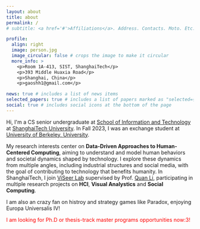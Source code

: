 ```yaml
---
layout: about
title: about
permalink: /
# subtitle: <a href='#'>Affiliations</a>. Address. Contacts. Moto. Etc.

profile:
  align: right
  image: person.jpg
  image_circular: false # crops the image to make it circular
  more_info: >
    <p>Room 1A-413, SIST, ShanghaiTech</p>
    <p>393 Middle Huaxia Road</p>
    <p>Shanghai, China</p>
    <p>gaoshh1@gmail.com</p>

news: true # includes a list of news items
selected_papers: true # includes a list of papers marked as "selected={true}"
social: true # includes social icons at the bottom of the page
---
```


Hi, I'm a CS senior undergraduate at [School of Information and Technology](https://sist.shanghaitech.edu.cn/sist_en/) at [ShanghaiTech University](https://www.shanghaitech.edu.cn/eng/). In Fall 2023, I was an exchange student at [University of Berkeley, University](https://www.berkeley.edu/).

My research interests center on **Data-Driven Approaches to Human-Centered Computing**, aiming to understand and model human behaviors and societal dynamics shaped by technology. I explore these dynamics from multiple angles, including industrial structures and social media, with the goal of contributing to technology that benefits humanity. In ShanghaiTech, I join [ViSeer Lab](https://faculty.sist.shanghaitech.edu.cn/liquan/) supervised by Prof. [Quan Li](https://faculty.sist.shanghaitech.edu.cn/liquan/), participating in multiple research projects on **HCI**, **Visual Analystics** and **Social Computing**.

I am also an crazy fan on histroy and strategy games like Paradox, enjoying Europa Universalis IV!

<span style="color:red">I am looking for Ph.D or thesis-track master programs opportunities now:3! </span>
